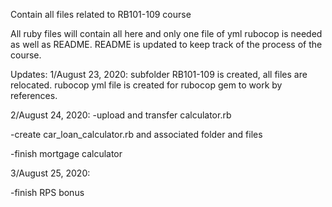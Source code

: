 Contain all files related to RB101-109 course

All ruby files will contain all here and only one file of yml rubocop is needed as well as README. README is updated 
to keep track of the process of the course.

Updates:
1/August 23, 2020: subfolder RB101-109 is created, all files are relocated. rubocop yml file is created for rubocop gem to work
by references.

2/August 24, 2020: 
-upload and transfer calculator.rb

-create car_loan_calculator.rb and associated folder and files

-finish mortgage calculator 

3/August 25, 2020: 

-finish RPS bonus

